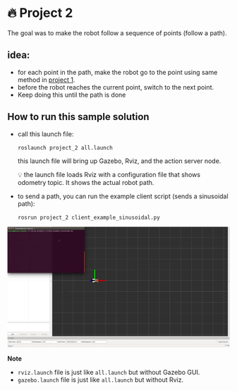 # :fire: Project 2

The goal was to make the robot follow a sequence of points (follow a path).



## idea:

- for each point in the path, make the robot go to the point using same method in [project 1](https://github.com/hasauino/project_1).
- before the robot reaches the current point, switch to the next point.
- Keep doing this until the path is done



## How to run this sample solution



- call this launch file:

  ```bash
  roslaunch project_2 all.launch
  ```

  this launch file will bring up Gazebo, Rviz, and the action server node.

  :bulb: the launch file loads Rviz with a configuration file that shows odometry topic. It shows the actual robot path.

- to send a path, you can run the example client script (sends a sinusoidal path):

  ```
  rosrun project_2 client_example_sinusoidal.py
  ```



![](sinusoidal.gif)



**Note**

- `rviz.launch` file is just like `all.launch` but without Gazebo GUI.
- `gazebo.launch` file is just like `all.launch` but without Rviz.
